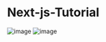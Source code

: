# Next-js-Tutorial

![image](https://github.com/jay-ksolves/Next-js-Tutorial/assets/143693931/9ebd7d19-b8b8-422a-964b-3a77972dac4a)
![image](https://github.com/jay-ksolves/Next-js-Tutorial/assets/143693931/46ce03ab-810b-4ed5-8cb2-08fcf252e9b3)
